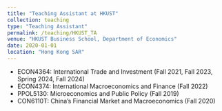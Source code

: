 ```yaml
---
title: "Teaching Assistant at HKUST"
collection: teaching
type: "Teaching Assistant"
permalink: /teaching/HKUST_TA
venue: "HKUST Business School, Department of Economics"
date: 2020-01-01
location: "Hong Kong SAR"
---
```


* ECON4364: International Trade and Investment (Fall 2021, Fall 2023, Spring 2024, Fall 2024)
* ECON4374: International Macroeconomics and Finance (Fall 2022)
* PPOL5130: Microeconomics and Public Policy (Fall 2019)
* CON6110T: China’s Financial Market and Macroeconomics (Fall 2020)